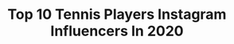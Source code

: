 ---
title: Top 10 Tennis Players Instagram Influencers In 2020
description: >-
  Find top tennis players Instagram influencers in 2020. Most popular hashtags: #tennis #summer #ao2020.
platform: Instagram
hits: 501
text_top: See the best Instagram accounts on inBeat.
text_bottom: inBeat has 501 Instagram influencers like this for you to pitch.
profiles:
  - username: "vishnya.alina"
    fullname: >-
      ALINA 🎾🇷🇺 🇺🇸
    bio: >-
      🏆Pro Tennis Player 🏆 Houston, Texas , USA G14 USTA Player (14 y.o.) @usta_texas 🎾 sc:vishnia6340 Tik tok: vishnia.alina
    location: "United States"
    followers: 5288
    engagement: 1611
    commentsToLikes: 0.096805
    id: ck8t3siyw4bqm0j78m92vpl3t
    verified: false
    hashtags: "#tennisplayers, #lovetennis, #cool, #love"
  - username: "annaliafraser"
    fullname: >-
      Annalia Fraser
    bio: >-
      Tennis Player, Actress, Model Snapchat: annaliafraser
    location: "Canada"
    followers: 22909
    engagement: 1439
    commentsToLikes: 0.082232
    id: ck5hsohlvwxoi0i110y2vgapz
    verified: false
    hashtags: "#happyhalloween"
  - username: "sabalenka_aryna"
    fullname: >-
      𝗔𝗥𝗬𝗡𝗔 𝗦𝗔𝗕𝗔𝗟𝗘𝗡𝗞𝗔 🐯
    bio: >-
      P͙R͙O͙ T͙E͙N͙N͙I͙S͙ P͙L͙A͙Y͙E͙R͙ 💎 ᖴIᘜᕼT ᖴOᖇ YOᑌᖇ ᗪᖇᗴᗩᗰᔕ💎 (•̀ᴗ•́)و(•̀ᴗ•́)و(•̀ᴗ•́)و
    location: "Austria"
    followers: 158177
    engagement: 797
    commentsToLikes: 0.037208
    id: ck0u6yw0v3cdo0i19trq0qpfj
    verified: true
    hashtags: ""
  - username: "tay_taytownsend"
    fullname: >-
      Taylor Townsend
    bio: >-
      Pro tennis player🎾 Mom to be For media inquiries click the contact!
    location: "United States"
    followers: 29318
    engagement: 1120
    commentsToLikes: 0.045672
    id: ck14i83s5e44c0i19fvyivfei
    verified: true
    hashtags: "#womenwithamessage, #takethedayoffchallenge, #ao2020, #blackouttuesday"
  - username: "05.march"
    fullname: >-
      🎾 DARIA  TENNIS 🎾
    bio: >-
      🎾 junior tennis player 🎾 🇷🇺 🎾страничку ведёт мама
    location: "Russia"
    followers: 10411
    engagement: 1061
    commentsToLikes: 0.077493
    id: ck9we60f5irgx0j78tpk7usn3
    verified: false
    hashtags: "#padel, #happy, #tennis, #nofiltersneeded"
  - username: "mrlewisburton"
    fullname: >-
      Lewis Burton
    bio: >-
      Ex Professional Tennis Player Partner | @woodbury.house Co-Founder | @educate2trade @tradeinbox Represented By | @selectmodellondon
    location: ""
    followers: 198375
    engagement: 1265
    commentsToLikes: 0.024558
    id: ck8tbmsniwa770j78a0pl9vmi
    verified: true
    hashtags: "#stayhome, #campaign"
  - username: "dayana_yastremskay"
    fullname: >-
      Dayana Yastremska
    bio: >-
      Pro tennis player 🎾 #2 in🇺🇦 #28🌍 @wta @topfivemanagement @yonex_com @yonex_tennis
    location: "Ukraine"
    followers: 82179
    engagement: 742
    commentsToLikes: 0.028567
    id: ck5q4nsi2po4t0i118n2eqrqo
    verified: true
    hashtags: "#dy, #wta, #odessa, #tennis"
  - username: "marcpolmans"
    fullname: >-
      Marc Polmans
    bio: >-
      Australian Tennis Player 🇦🇺 @lacoste 🐊 @tecnifibre 🔻 Whack your helmet on, get the shovel out and never stop digging #AlwaysDigging ⛏
    location: "Australia"
    followers: 6772
    engagement: 1364
    commentsToLikes: 0.046829
    id: ck8sztb9npmuk0j784coffkoe
    verified: true
    hashtags: "#alwaysdigging, #trenches, #lacoste, #shovel"
  - username: "aguarachi"
    fullname: >-
      Alexa Guarachi
    bio: >-
      🎾 Pro Tennis player representing Chile 🇨🇱 📍Destin, FL 🎓BAMA grad 💪🏻 @johnskillerprotein promo code: ALEXA10
    location: "France"
    followers: 25869
    engagement: 990
    commentsToLikes: 0.032945
    id: ck138hy0bgbss0i1959pekal5
    verified: true
    hashtags: "#foundabrunerhalf, #12days, #honeymoon, #justmarried"
  - username: "camila_giorgi_official"
    fullname: >-
      🎀 Camila Giorgi 🎀
    bio: >-
      Pro Tennis Player 🇮🇹
    location: "Italy"
    followers: 281886
    engagement: 1041
    commentsToLikes: 0.017893
    id: ck5cji0omurcj0i11yb52wybi
    verified: true
    hashtags: "#fitness, #gym, #sunday, #happy"
---